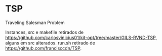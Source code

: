 # TSP

Traveling Salesman Problem

Instances, src e makefile retirados de https://github.com/carlosvinicius01/kit-opt/tree/master/GILS-RVND-TSP, alguns em src alterados.
run.sh retirado de https://github.com/francisccdn/TSP.
